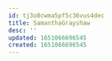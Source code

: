 ```yaml
---
id: tj3o8cwma5pf5c36vus4dec
title: SamanthaGrayshaw
desc: ''
updated: 1651066696545
created: 1651066696545
---
```


